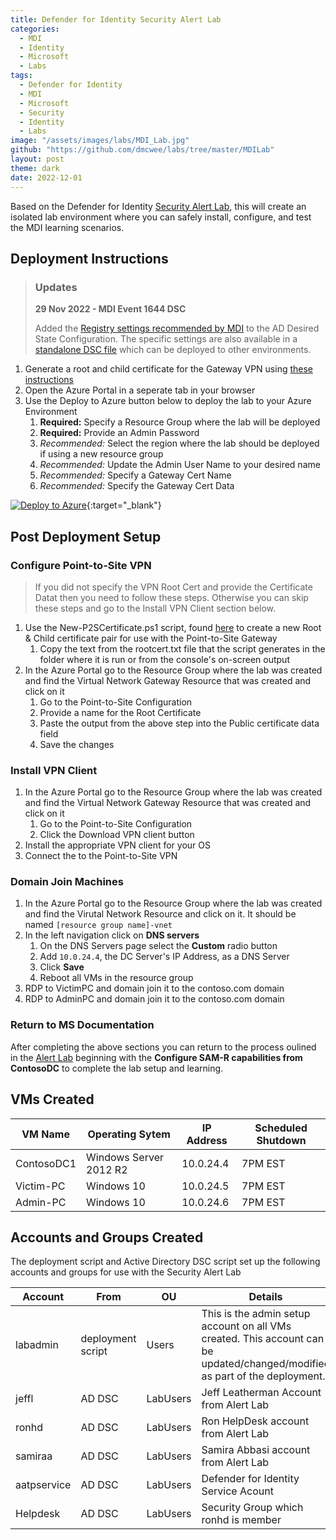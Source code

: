 ```yaml
---
title: Defender for Identity Security Alert Lab
categories:
  - MDI
  - Identity
  - Microsoft
  - Labs
tags:
  - Defender for Identity
  - MDI
  - Microsoft
  - Security
  - Identity
  - Labs
image: "/assets/images/labs/MDI_Lab.jpg"
github: "https://github.com/dmcwee/labs/tree/master/MDILab"
layout: post
theme: dark
date: 2022-12-01
---
```


Based on the Defender for Identity [Security Alert Lab](https://docs.microsoft.com/en-us/defender-for-identity/playbook-lab-overview), this will create an isolated lab environment where you can safely install, configure, and test the MDI learning scenarios. 
<!--more-->

## Deployment Instructions

> ### Updates
>
> **29 Nov 2022 - MDI Event 1644 DSC**
>
> Added the [Registry settings recommended by MDI](https://learn.microsoft.com/en-us/defender-for-identity/configure-windows-event-collection#event-id-1644) to the AD Desired State Configuration. The specific settings are also available in a [standalone DSC file](./DSC/MDIEventDsc.ps1) which can be deployed to other environments.

1. Generate a root and child certificate for the Gateway VPN using [these instructions](../VPN-Setup)
1. Open the Azure Portal in a seperate tab in your browser
1. Use the Deploy to Azure button below to deploy the lab to your Azure Environment
    1. **Required:** Specify a Resource Group where the lab will be deployed
    1. **Required:** Provide an Admin Password
    1. *Recommended:* Select the region where the lab should be deployed if using a new resource group
    1. *Recommended:* Update the Admin User Name to your desired name
    1. *Recommended:* Specify a Gateway Cert Name
    1. *Recommended:* Specify the Gateway Cert Data

[![Deploy to Azure](https://aka.ms/deploytoazurebutton)](https://portal.azure.com/#create/Microsoft.Template/uri/https%3A%2F%2Fraw.githubusercontent.com%2Fdmcwee%2Flabs%2Fmaster%2FMDILab%2Fazuredeploy.json){:target="_blank"}

## Post Deployment Setup

### Configure Point-to-Site VPN

> If you did not specify the VPN Root Cert and provide the Certificate Datat then you need to follow these steps. Otherwise you can skip these steps and go to the Install VPN Client section below.

1. Use the New-P2SCertificate.ps1 script, found [here](https://raw.githubusercontent.com/dmcwee/labs/master/Common/scripts/New-P2SCertificate.ps1) to create a new Root & Child certificate pair for use with the Point-to-Site Gateway
    1. Copy the text from the rootcert.txt file that the script generates in the folder where it is run or from the console's on-screen output
1. In the Azure Portal go to the Resource Group where the lab was created and find the Virtual Network Gateway Resource that was created and click on it
    1. Go to the Point-to-Site Configuration
    1. Provide a name for the Root Certificate
    1. Paste the output from the above step into the Public certificate data field
    1. Save the changes

### Install VPN Client

1. In the Azure Portal go to the Resource Group where the lab was created and find the Virtual Network Gateway Resource that was created and click on it
    1. Go to the Point-to-Site Configuration
    1. Click the Download VPN client button
1. Install the appropriate VPN client for your OS
1. Connect the to the Point-to-Site VPN

### Domain Join Machines

1. In the Azure Portal go to the Resource Group where the lab was created and find the Virutal Network Resource and click on it. It should be named `[resource group name]-vnet`
1. In the left navigation click on **DNS servers**
    1. On the DNS Servers page select the **Custom** radio button
    1. Add `10.0.24.4`, the DC Server's IP Address, as a DNS Server
    1. Click **Save**
    1. Reboot all VMs in the resource group
1. RDP to VictimPC and domain join it to the contoso.com domain
1. RDP to AdminPC and domain join it to the contoso.com domain

### Return to MS Documentation

After completing the above sections you can return to the process oulined in the [Alert Lab](https://docs.microsoft.com/en-us/defender-for-identity/playbook-setup-lab#-base-lab-environment) beginning with the **Configure SAM-R capabilities from ContosoDC** to complete the lab setup and learning.

## VMs Created

VM Name | Operating Sytem | IP Address | Scheduled Shutdown
------- | --------------- | ---------- | ------------------
ContosoDC1 | Windows Server 2012 R2 | 10.0.24.4 | 7PM EST
Victim-PC | Windows 10 | 10.0.24.5 | 7PM EST
Admin-PC | Windows 10 | 10.0.24.6 | 7PM EST

## Accounts and Groups Created

The deployment script and Active Directory DSC script set up the following accounts and groups for use with the Security Alert Lab

Account | From | OU | Details
------- | ---- | -- | -------
labadmin | deployment script | Users | This is the admin setup account on all VMs created. This account can be updated/changed/modified as part of the deployment.
jeffl | AD DSC | LabUsers | Jeff Leatherman Account from Alert Lab
ronhd | AD DSC | LabUsers | Ron HelpDesk account from Alert Lab
samiraa | AD DSC | LabUsers | Samira Abbasi account from Alert Lab
aatpservice | AD DSC | LabUsers | Defender for Identity Service Acount
Helpdesk | AD DSC | LabUsers | Security Group which ronhd is member

